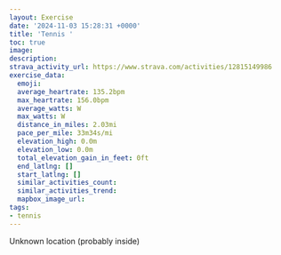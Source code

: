 ```yaml
---
layout: Exercise
date: '2024-11-03 15:28:31 +0000'
title: 'Tennis '
toc: true
image:
description:
strava_activity_url: https://www.strava.com/activities/12815149986
exercise_data:
  emoji:
  average_heartrate: 135.2bpm
  max_heartrate: 156.0bpm
  average_watts: W
  max_watts: W
  distance_in_miles: 2.03mi
  pace_per_mile: 33m34s/mi
  elevation_high: 0.0m
  elevation_low: 0.0m
  total_elevation_gain_in_feet: 0ft
  end_latlng: []
  start_latlng: []
  similar_activities_count:
  similar_activities_trend:
  mapbox_image_url:
tags:
- tennis
---
```




Unknown location (probably inside)
